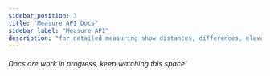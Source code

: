 ```yaml
---
sidebar_position: 3
title: "Measure API Docs"
sidebar_label: "Measure API"
description: "for detailed measuring show distances, differences, elevations and more."
---
```


###### Docs are work in progress, keep watching this space!